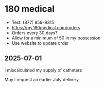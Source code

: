 # 180 medical

* Text: (877) 959-9315
* https://my.180medical.com/orders
* Orders every 30 days?
* Allow for a minimum of 50 in my possession
* Use website to update order

## 2025-07-01

I miscalculated my supply of catheters

May I request an earlier July delivery
